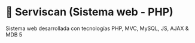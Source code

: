 # 🛒 Serviscan (Sistema web - PHP)
Sistema web desarrollada con tecnologías PHP, MVC, MySQL, JS, AJAX &amp; MDB 5

